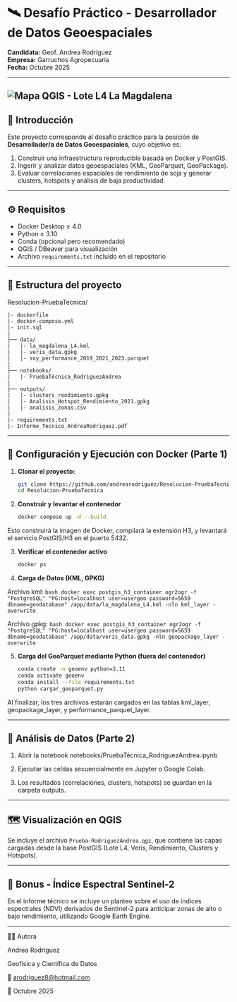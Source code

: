 # 🛰️ Desafío Práctico - Desarrollador de Datos Geoespaciales  
**Candidata:** Geof. Andrea Rodríguez  
**Empresa:** Garruchos Agropecuaria  
**Fecha:** Octubre 2025  

---
![Mapa QGIS - Lote L4 La Magdalena](outputs/mapa_qgis.png)
---

## 📘 Introducción  
Este proyecto corresponde al desafío práctico para la posición de **Desarrollador/a de Datos Geoespaciales**, cuyo objetivo es:  
1. Construir una infraestructura reproducible basada en Docker y PostGIS.  
2. Ingerir y analizar datos geoespaciales (KML, GeoParquet, GeoPackage).  
3. Evaluar correlaciones espaciales de rendimiento de soja y generar clusters, hotspots y análisis de baja productividad.  

---

## ⚙️ Requisitos  
- Docker Desktop ≥ 4.0  
- Python ≥ 3.10  
- Conda (opcional pero recomendado)  
- QGIS / DBeaver para visualización  
- Archivo `requirements.txt` incluido en el repositorio  

---

## 🧩 Estructura del proyecto

Resolucion-PruebaTecnica/
	
	|- dockerfile
	|- docker-compose.yml
	|- init.sql
	|
	├── data/
	|  	|- la_magdalena_L4.kml
	|  	|- veris_data.gpkg
	|  	|- soy_performance_2019_2021_2023.parquet
	|
	├── notebooks/
	|  	|- PruebaTécnica_RodriguezAndrea
	| 
	├── outputs/
	|  	|- clusters_rendimiento.gpkg
	|  	|- Analisis_Hotspot_Rendimiento_2021.gpkg
	|  	|- analisis_zonas.csv
	|
	|- requirements.txt
	|- Informe_Tecnico_AndreaRodriguez.pdf

---

## 🐳 Configuración y Ejecución con Docker (Parte 1)

1. **Clonar el proyecto:**
   ```bash
   git clone https://github.com/andrearodriguez/Resolucion-PruebaTecnica.git
   cd Resolucion-PruebaTecnica
   ```

2. **Construir y levantar el contenedor**
	```bash
	docker compose up -d --build 
	```
 
Esto construirá la imagen de Docker, compilará la extensión H3, y levantará el servicio PostGIS/H3 en el puerto 5432.

3. **Verificar el contenedor activo** 
	```bash
	docker ps
	```
 
4. **Carga de Datos (KML, GPKG)** 

Archivo kml:
	```bash
	docker exec postgis_h3_container ogr2ogr -f "PostgreSQL" "PG:host=localhost user=usergeo password=5659 dbname=geodatabase" /app/data/la_magdalena_L4.kml -nln kml_layer -overwrite
	```
	
Archivo gpkg:
	```bash
	docker exec postgis_h3_container ogr2ogr -f "PostgreSQL" "PG:host=localhost user=usergeo password=5659 dbname=geodatabase" /app/data/veris_data.gpkg -nln geopackage_layer -overwrite 
	```
	
5. **Carga del GeoParquet mediante Python (fuera del contenedor)** 

	```bash
	conda create -n geoenv python=3.11
	conda activate geoenv
	conda install --file requirements.txt
	python cargar_geoparquet.py
	```
Al finalizar, los tres archivos estarán cargados en las tablas kml_layer, geopackage_layer, y performance_parquet_layer.

-----------

## 🧠 Análisis de Datos (Parte 2)

1. Abrir la notebook
	notebooks/PruebaTécnica_RodriguezAndrea.ipynb

2. Ejecutar las celdas secuencialmente en Jupyter o Google Colab.

3. Los resultados (correlaciones, clusters, hotspots) se guardan en la carpeta outputs.

------------

## 🗺️ Visualización en QGIS

Se incluye el archivo `Prueba-RodriguezAndrea.qgz`, que contiene las capas cargadas desde la base PostGIS (Lote L4, Veris, Rendimiento, Clusters y Hotspots).  

----------

## 🌿 Bonus - Índice Espectral Sentinel-2
En el informe técnico se incluye un planteo sobre el uso de índices espectrales (NDVI) derivados de Sentinel-2 para anticipar zonas de alto o bajo rendimiento, utilizando Google Earth Engine.

-------------

👩‍💻 Autora

Andrea Rodríguez

Geofísica y Científica de Datos

📧 arodriguez8@hotmail.com

📅 Octubre 2025


